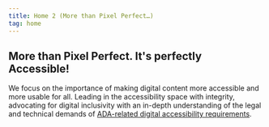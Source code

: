 ```yaml
---
title: Home 2 (More than Pixel Perfect…)
tag: home
---
```


## More than Pixel Perfect. It's perfectly Accessible!

We focus on the importance of making digital content more accessible and more usable for all. Leading in the accessibility space with integrity, advocating for digital inclusivity with an in-depth understanding of the legal and technical demands of [ADA-related digital accessibility requirements](https://www.w3.org/WAI/standards-guidelines/wcag/).
